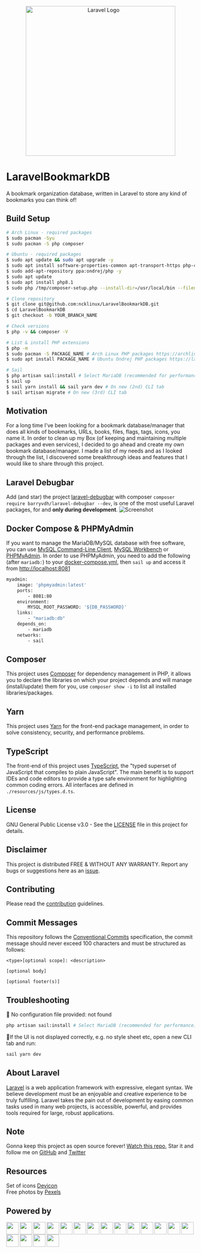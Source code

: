 <p align="center"><a href="https://laravel.com" target="_blank"><img src="https://raw.githubusercontent.com/laravel/art/master/logo-lockup/5%20SVG/2%20CMYK/1%20Full%20Color/laravel-logolockup-cmyk-red.svg" width="400" alt="Laravel Logo"></a></p>

# LaravelBookmarkDB

A bookmark organization database, written in Laravel to store any kind of bookmarks you can think of!

## Build Setup

```bash
# Arch Linux - required packages
$ sudo pacman -Syu
$ sudo pacman -S php composer

# Ubuntu - required packages
$ sudo apt update && sudo apt upgrade -y
$ sudo apt install software-properties-common apt-transport-https php-cli unzip -y
$ sudo add-apt-repository ppa:ondrej/php -y
$ sudo apt update
$ sudo apt install php8.1
$ sudo php /tmp/composer-setup.php --install-dir=/usr/local/bin --filename=composer

# Clone repository
$ git clone git@github.com:ncklinux/LaravelBookmarkDB.git
$ cd LaravelBookmarkDB
$ git checkout -b YOUR_BRANCH_NAME

# Check versions
$ php -v && composer -V

# List & install PHP extensions
$ php -m
$ sudo pacman -S PACKAGE_NAME # Arch Linux PHP packages https://archlinux.org/packages/?sort=&q=php&maintainer=&flagged=
$ sudo apt install PACKAGE_NAME # Ubuntu Ondrej PHP packages https://launchpad.net/~ondrej/+archive/ubuntu/php

# Sail
$ php artisan sail:install # Select MariaDB (recommended for performance) or MySQL
$ sail up
$ sail yarn install && sail yarn dev # On new (2nd) CLI tab
$ sail artisan migrate # On new (3rd) CLI tab
```

## Motivation

For a long time I've been looking for a bookmark database/manager that does all kinds of bookmarks, URLs, books, files, flags, tags, icons, you name it. In order to clean up my Box (of keeping and maintaining multiple packages and even services), I decided to go ahead and create my own bookmark database/manager. I made a list of my needs and as I looked through the list, I discovered some breakthrough ideas and features that I would like to share through this project.

## Laravel Debugbar

Add (and star) the project [laravel-debugbar](https://github.com/barryvdh/laravel-debugbar) with composer `composer require barryvdh/laravel-debugbar --dev`, is one of the most useful Laravel packages, for and **only during development**.
![Screenshot](https://user-images.githubusercontent.com/973269/79428890-196cc680-7fc7-11ea-8229-189f5eac9009.png)

## Docker Compose & PHPMyAdmin

If you want to manage the MariaDB/MySQL database with free software, you can use [MySQL Command-Line Client](https://dev.mysql.com/doc/refman/8.0/en/mysql.html), [MySQL Workbench](https://www.mysql.com/products/workbench/) or [PHPMyAdmin](https://www.phpmyadmin.net/). In order to use PHPMyAdmin, you need to add the following (after `mariadb:`) to your [docker-compose.yml](https://docs.docker.com/compose/), then `sail up` and access it from [http://localhost:8081](http://localhost:8081)

```bash
myadmin:
    image: 'phpmyadmin:latest'
    ports:
        - 8081:80
    environment:
        MYSQL_ROOT_PASSWORD: '${DB_PASSWORD}'
    links:
        - "mariadb:db"
    depends_on:
        - mariadb
    networks:
        - sail
```

## Composer

This project uses [Composer](https://getcomposer.org) for dependency management in PHP, it allows you to declare the libraries on which your project depends and will manage (install/update) them for you, use `composer show -i` to list all installed libraries/packages.

## Yarn

This project uses [Yarn](https://yarnpkg.com) for the front-end package management, in order to solve consistency, security, and performance problems.

## TypeScript

The front-end of this project uses [TypeScript](https://www.typescriptlang.org), the "typed superset of JavaScript that compiles to plain JavaScript". The main benefit is to support IDEs and code editors to provide a type safe environment for highlighting common coding errors. All interfaces are defined in `./resources/js/types.d.ts`.

## License

GNU General Public License v3.0 - See the [LICENSE](https://github.com/ncklinux/LaravelBookmarkDB/blob/master/LICENSE) file in this project for details.

## Disclaimer

This project is distributed FREE & WITHOUT ANY WARRANTY. Report any bugs or suggestions here as an [issue](https://github.com/ncklinux/LaravelBookmarkDB/issues/new).

## Contributing

Please read the [contribution](https://github.com/ncklinux/.github/blob/main/CONTRIBUTING.md) guidelines.

## Commit Messages

This repository follows the [Conventional Commits](https://www.conventionalcommits.org) specification, the commit message should never exceed 100 characters and must be structured as follows:

```
<type>[optional scope]: <description>

[optional body]

[optional footer(s)]
```

## Troubleshooting

:no_entry_sign: No configuration file provided: not found

```bash
php artisan sail:install # Select MariaDB (recommended for performance) or MySQL
```

:no_entry_sign:If the UI is not displayed correctly, e.g. no style sheet etc, open a new CLI tab and run:

```bash
sail yarn dev
```

## About Laravel

[Laravel](https://laravel.com) is a web application framework with expressive, elegant syntax. We believe development must be an enjoyable and creative experience to be truly fulfilling. Laravel takes the pain out of development by easing common tasks used in many web projects, is accessible, powerful, and provides tools required for large, robust applications.

## Note

Gonna keep this project as open source forever! [Watch this repo](https://github.com/ncklinux/LaravelBookmarkDB/subscription), Star it and follow me on [GitHub](https://github.com/ncklinux) and [Twitter](https://twitter.com/ncklinux)

## Resources

Set of icons [Devicon](https://devicon.dev)  
Free photos by [Pexels](https://www.pexels.com)

## Powered by

<img height="33" style="margin-right: 3px;" src="https://cdn.jsdelivr.net/gh/devicons/devicon/icons/unix/unix-original.svg" /><img height="33" style="margin-right: 3px;" src="https://cdn.jsdelivr.net/gh/devicons/devicon/icons/linux/linux-original.svg" /><img height="33" style="margin-right: 3px;" src="https://cdn.jsdelivr.net/gh/devicons/devicon/icons/bash/bash-original.svg" /><img height="33" style="margin-right: 3px;" src="https://cdn.jsdelivr.net/gh/devicons/devicon/icons/docker/docker-plain-wordmark.svg" /><img height="33" style="margin-right: 3px;" src="https://cdn.jsdelivr.net/gh/devicons/devicon/icons/php/php-original.svg" /><img height="33" style="margin-right: 3px;" src="https://cdn.jsdelivr.net/gh/devicons/devicon/icons/mysql/mysql-plain-wordmark.svg" /><img height="33" style="margin-right: 3px;" src="https://cdn.jsdelivr.net/gh/devicons/devicon/icons/composer/composer-original.svg" /><img height="33" style="margin-right: 3px;" src="https://cdn.jsdelivr.net/gh/devicons/devicon/icons/laravel/laravel-plain-wordmark.svg" /><img height="33" style="margin-right: 3px;" src="https://cdn.jsdelivr.net/gh/devicons/devicon/icons/javascript/javascript-original.svg" /><img height="33" style="margin-right: 3px;" src="https://cdn.jsdelivr.net/gh/devicons/devicon/icons/typescript/typescript-original.svg" /><img height="33" style="margin-right: 3px;" src="https://cdn.jsdelivr.net/gh/devicons/devicon/icons/html5/html5-original.svg" /><img height="33" style="margin-right: 3px;" src="https://cdn.jsdelivr.net/gh/devicons/devicon/icons/css3/css3-original.svg" /><img height="33" style="margin-right: 3px;" src="https://cdn.jsdelivr.net/gh/devicons/devicon/icons/vuejs/vuejs-original.svg" /><img height="33" style="margin-right: 3px;" src="https://cdn.jsdelivr.net/gh/devicons/devicon/icons/sass/sass-original.svg" /><img height="33" style="margin-right: 3px;" src="https://cdn.jsdelivr.net/gh/devicons/devicon/icons/bootstrap/bootstrap-original.svg" /><img height="33" style="margin-right: 3px;" src="https://cdn.jsdelivr.net/gh/devicons/devicon/icons/nodejs/nodejs-original.svg" /><img height="33" style="margin-right: 3px;" src="https://cdn.jsdelivr.net/gh/devicons/devicon/icons/npm/npm-original-wordmark.svg" /><img height="33" style="margin-right: 3px;" src="https://cdn.jsdelivr.net/gh/devicons/devicon/icons/git/git-original.svg" />
